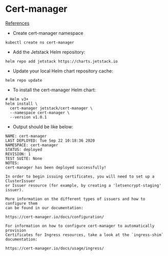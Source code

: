 # Cert-manager

[References](https://cert-manager.io/docs/installation/kubernetes/)

- Create cert-manager namespace

```none
kubectl create ns cert-manager
```

- Add the Jetstack Helm repository:

```none
helm repo add jetstack https://charts.jetstack.io
```

- Update your local Helm chart repository cache:

```none
helm repo update
```

- To install the cert-manager Helm chart:

```none
# Helm v3+
helm install \
  cert-manager jetstack/cert-manager \
  --namespace cert-manager \
  --version v1.0.1
```

- Output should be like below:

```none
NAME: cert-manager
LAST DEPLOYED: Tue Sep 22 10:18:36 2020
NAMESPACE: cert-manager
STATUS: deployed
REVISION: 1
TEST SUITE: None
NOTES:
cert-manager has been deployed successfully!

In order to begin issuing certificates, you will need to set up a ClusterIssuer
or Issuer resource (for example, by creating a 'letsencrypt-staging' issuer).

More information on the different types of issuers and how to configure them
can be found in our documentation:

https://cert-manager.io/docs/configuration/

For information on how to configure cert-manager to automatically provision
Certificates for Ingress resources, take a look at the `ingress-shim`
documentation:

https://cert-manager.io/docs/usage/ingress/
```
